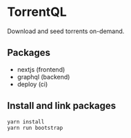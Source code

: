# TorrentQL

Download and seed torrents on-demand.

## Packages

* nextjs (frontend)
* graphql (backend)
* deploy (ci)

## Install and link packages

```
yarn install
yarn run bootstrap
```
